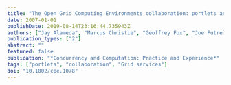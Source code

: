 ```yaml
---
title: "The Open Grid Computing Environments collaboration: portlets and services for science gateways"
date: 2007-01-01
publishDate: 2019-08-14T23:16:44.735943Z
authors: ["Jay Alameda", "Marcus Christie", "Geoffrey Fox", "Joe Futrelle", "Dennis Gannon", "Mihael Hategan", "Gopi Kandaswamy", "Gregor von Laszewski", "Mehmet A. Nacar", "Marlon Pierce", "Eric Roberts", "Charles Severance", "Mary Thomas"]
publication_types: ["2"]
abstract: ""
featured: false
publication: "*Concurrency and Computation: Practice and Experience*"
tags: ["portlets", "collaboration", "Grid services"]
doi: "10.1002/cpe.1078"
---
```


